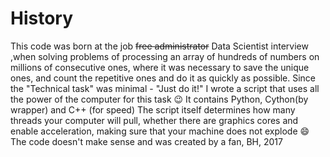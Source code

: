 # History
This code was born at the job  ~~free administrator~~ Data Scientist interview ,when solving problems of processing an array of hundreds of numbers on millions of consecutive ones, 
where it was necessary to save the unique ones, and count the repetitive ones and do it as quickly as possible.
Since the "Technical task" was minimal - "Just do it!" 
I wrote a script that uses all the power of the computer for this task 😉
It contains Python, Cython(by wrapper) and C++ (for speed) 
The script itself determines how many threads your computer will pull, 
whether there are graphics cores and enable acceleration, 
making sure that your machine does not explode 😄 
The code doesn't make sense and was created by a fan, BH, 2017
